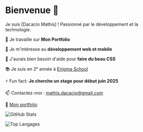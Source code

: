 # Bienvenue 👋

Je suis [Dacacio Mathis] ! Passionné par le développement et la technologie.  

🌱 Je travaille sur **Mon Portfolio**  

🔭 Je m'intéresse au **développement web et mobile**  

🤔 J'aurais bien besoin d'aide pour **faire du beau CSS**  

📚 Je suis en 2ᵉ année à [Enigma School](https://www.enigma-school.com/)  

⚡ Fun fact: **Je cherche un stage pour début juin 2025**  

📫 Contactez-moi : [mathis.dacacio@gmail.com](mailto:mathis.dacacio@gmail.com)  

🚀 [Mon portfolio](https://portfolio-mathis-dacacio.vercel.app/)  

![GitHub Stats](https://github-readme-stats.vercel.app/api?username=monusername&show_icons=true&theme=radical)  

![Top Langages](https://github-readme-stats.vercel.app/api/top-langs/?username=monusername&layout=compact)
